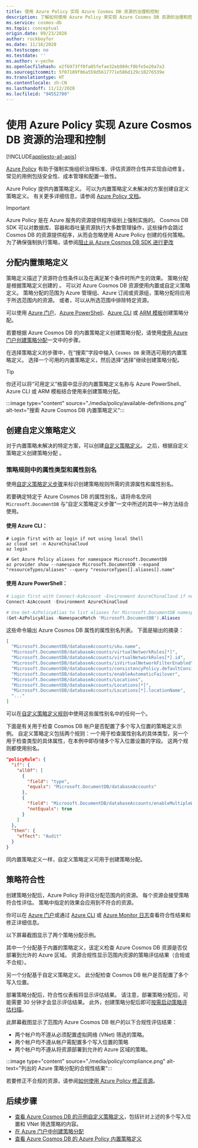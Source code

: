 ```yaml
---
title: 使用 Azure Policy 实现 Azure Cosmos DB 资源的治理和控制
description: 了解如何使用 Azure Policy 来实现 Azure Cosmos DB 资源的治理和控制。
ms.service: cosmos-db
ms.topic: conceptual
origin.date: 09/23/2020
author: rockboyfor
ms.date: 11/16/2020
ms.testscope: no
ms.testdate: ''
ms.author: v-yeche
ms.openlocfilehash: e2f6973ff0fa85fefae32eb989cf0bfe5e20a7a3
ms.sourcegitcommit: 5f07189f06a559d5617771e586d129c10276539e
ms.translationtype: HT
ms.contentlocale: zh-CN
ms.lasthandoff: 11/12/2020
ms.locfileid: "94552780"
---
```

<!--Verified successfully-->
# <a name="use-azure-policy-to-implement-governance-and-controls-for-azure-cosmos-db-resources"></a>使用 Azure Policy 实现 Azure Cosmos DB 资源的治理和控制
[!INCLUDE[appliesto-all-apis](includes/appliesto-all-apis.md)]

[Azure Policy](../governance/policy/overview.md) 有助于强制实施组织治理标准、评估资源符合性并实现自动修复。 常见的用例包括安全性、成本管理和配置一致性。

Azure Policy 提供内置策略定义。 可以为内置策略定义未解决的方案创建自定义策略定义。 有关更多详细信息，请参阅 [Azure Policy 文档](../governance/policy/overview.md)。

> [!IMPORTANT]
> Azure Policy 是在 Azure 服务的资源提供程序级别上强制实施的。 Cosmos DB SDK 可以对数据库、容器和吞吐量资源执行大多数管理操作，这些操作会跳过 Cosmos DB 的资源提供程序，从而会忽略使用 Azure Policy 创建的任何策略。 为了确保强制执行策略，请参阅[阻止从 Azure Cosmos DB SDK 进行更改](role-based-access-control.md#prevent-sdk-changes)

## <a name="assign-a-built-in-policy-definition"></a>分配内置策略定义

策略定义描述了资源符合性条件以及在满足某个条件时所产生的效果。 策略分配是根据策略定义创建的 。 可以对 Azure Cosmos DB 资源使用内置或自定义策略定义。 策略分配的范围为 Azure 管理组、Azure 订阅或资源组，策略分配将应用于所选范围内的资源。 或者，可以从所选范围中排除特定资源。

可以使用 [Azure 门户](../governance/policy/assign-policy-portal.md)、[Azure PowerShell](../governance/policy/assign-policy-powershell.md)、[Azure CLI](../governance/policy/assign-policy-azurecli.md) 或 [ARM 模板](../governance/policy/assign-policy-template.md)创建策略分配。

若要根据 Azure Cosmos DB 的内置策略定义创建策略分配，请使用[使用 Azure 门户创建策略分配](../governance/policy/assign-policy-portal.md)一文中的步骤。

在选择策略定义的步骤中，在“搜索”字段中输入 `Cosmos DB` 来筛选可用的内置策略定义。 选择一个可用的内置策略定义，然后选择“选择”继续创建策略分配。

> [!TIP]
> 你还可以将“可用定义”格窗中显示的内置策略定义名称与 Azure PowerShell、Azure CLI 或 ARM 模板结合使用来创建策略分配。

:::image type="content" source="./media/policy/available-definitions.png" alt-text="搜索 Azure Cosmos DB 内置策略定义":::

## <a name="create-a-custom-policy-definition"></a>创建自定义策略定义

对于内置策略未解决的特定方案，可以创建[自定义策略定义](../governance/policy/tutorials/create-custom-policy-definition.md)。 之后，根据自定义策略定义创建策略分配 。

### <a name="property-types-and-property-aliases-in-policy-rules"></a>策略规则中的属性类型和属性别名

使用[自定义策略定义步骤](../governance/policy/tutorials/create-custom-policy-definition.md)来标识创建策略规则所需的资源属性和属性别名。

若要确定特定于 Azure Cosmos DB 的属性别名，请将命名空间 `Microsoft.DocumentDB` 与“自定义策略定义步骤”一文中所述的其中一种方法结合使用。

#### <a name="use-the-azure-cli"></a>使用 Azure CLI：
```azurecli
# Login first with az login if not using local Shell
az cloud set -n AzureChinaCloud
az login

# Get Azure Policy aliases for namespace Microsoft.DocumentDB
az provider show --namespace Microsoft.DocumentDB --expand "resourceTypes/aliases" --query "resourceTypes[].aliases[].name"
```

#### <a name="use-azure-powershell"></a>使用 Azure PowerShell：
```powershell
# Login first with Connect-AzAccount -Environment AzureChinaCloud if not using local Shell
Connect-AzAccount -Environment AzureChinaCloud

# Use Get-AzPolicyAlias to list aliases for Microsoft.DocumentDB namespace
(Get-AzPolicyAlias -NamespaceMatch 'Microsoft.DocumentDB').Aliases
```

这些命令输出 Azure Cosmos DB 属性的属性别名列表。 下面是输出的摘录：

```json
[
  "Microsoft.DocumentDB/databaseAccounts/sku.name",
  "Microsoft.DocumentDB/databaseAccounts/virtualNetworkRules[*]",
  "Microsoft.DocumentDB/databaseAccounts/virtualNetworkRules[*].id",
  "Microsoft.DocumentDB/databaseAccounts/isVirtualNetworkFilterEnabled",
  "Microsoft.DocumentDB/databaseAccounts/consistencyPolicy.defaultConsistencyLevel",
  "Microsoft.DocumentDB/databaseAccounts/enableAutomaticFailover",
  "Microsoft.DocumentDB/databaseAccounts/Locations",
  "Microsoft.DocumentDB/databaseAccounts/Locations[*]",
  "Microsoft.DocumentDB/databaseAccounts/Locations[*].locationName",
  "..."
]
```

可以在[自定义策略定义规则](../governance/policy/tutorials/create-custom-policy-definition.md#policy-rule)中使用这些属性别名中的任何一个。

下面是有关用于检查 Cosmos DB 帐户是否配置了多个写入位置的策略定义示例。 自定义策略定义包括两个规则：一个用于检查属性别名的具体类型，另一个用于检查类型的具体属性，在本例中即存储多个写入位置设置的字段。 这两个规则都使用别名。

```json
"policyRule": {
  "if": {
    "allOf": [
      {
        "field": "type",
        "equals": "Microsoft.DocumentDB/databaseAccounts"
      },
      {
        "field": "Microsoft.DocumentDB/databaseAccounts/enableMultipleWriteLocations",
        "notEquals": true
      }
    ]
  },
  "then": {
    "effect": "Audit"
  }
}
```

同内置策略定义一样，自定义策略定义可用于创建策略分配。

## <a name="policy-compliance"></a>策略符合性

创建策略分配后，Azure Policy 将评估分配范围内的资源。 每个资源会接受策略符合性评估。 策略中指定的效果会应用到不符合的资源。

你可以在 [Azure 门户](../governance/policy/how-to/get-compliance-data.md#portal)或通过 [Azure CLI](../governance/policy/how-to/get-compliance-data.md#command-line) 或 [Azure Monitor 日志](../governance/policy/how-to/get-compliance-data.md#azure-monitor-logs)查看符合性结果和修正详细信息。

以下屏幕截图显示了两个策略分配示例。

其中一个分配基于内置的策略定义，该定义检查 Azure Cosmos DB 资源是否仅部署到允许的 Azure 区域。 资源合规性显示范围内资源的策略评估结果（合规或不合规）。

另一个分配基于自定义策略定义。 此分配检查 Cosmos DB 帐户是否配置了多个写入位置。

部署策略分配后，符合性仪表板将显示评估结果。 请注意，部署策略分配后，可能需要 30 分钟才会显示评估结果。 此外，创建策略分配后即可[按需启动策略评估扫描](../governance/policy/how-to/get-compliance-data.md#on-demand-evaluation-scan)。

此屏幕截图显示了范围内 Azure Cosmos DB 帐户的以下合规性评估结果：

- 两个帐户均不遵从必须配置虚拟网络 (VNet) 筛选的策略。
- 两个帐户均不遵从帐户需配置多个写入位置的策略
- 两个帐户均不遵从将资源部署到允许的 Azure 区域的策略。

:::image type="content" source="./media/policy/compliance.png" alt-text="列出的 Azure 策略分配的合规性结果":::

若要修正不合规的资源，请参阅[如何使用 Azure Policy 修正资源](../governance/policy/how-to/remediate-resources.md)。

## <a name="next-steps"></a>后续步骤

- [查看 Azure Cosmos DB 的示例自定义策略定义](https://github.com/Azure/azure-policy/tree/master/samples/CosmosDB)，包括针对上述的多个写入位置和 VNet 筛选策略的内容。
- [在 Azure 门户中创建策略分配](../governance/policy/assign-policy-portal.md)
- [查看 Azure Cosmos DB 的 Azure Policy 内置策略定义](./policy-reference.md)

<!-- Update_Description: update meta properties, wording update, update link -->